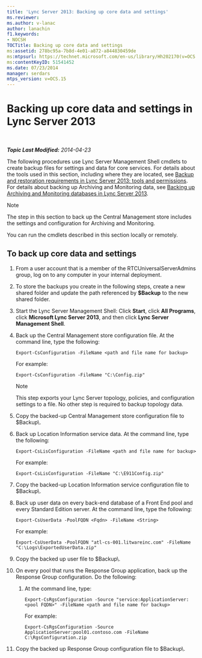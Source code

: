 ```yaml
---
title: 'Lync Server 2013: Backing up core data and settings'
ms.reviewer: 
ms.author: v-lanac
author: lanachin
f1.keywords:
- NOCSH
TOCTitle: Backing up core data and settings
ms:assetid: 278bc95a-7b8d-4e01-a872-a844830459de
ms:mtpsurl: https://technet.microsoft.com/en-us/library/Hh202170(v=OCS.15)
ms:contentKeyID: 51541452
ms.date: 07/23/2014
manager: serdars
mtps_version: v=OCS.15
---
```


<div data-xmlns="http://www.w3.org/1999/xhtml">

<div class="topic" data-xmlns="http://www.w3.org/1999/xhtml" data-msxsl="urn:schemas-microsoft-com:xslt" data-cs="https://msdn.microsoft.com/">

<div data-asp="https://msdn2.microsoft.com/asp">

# Backing up core data and settings in Lync Server 2013

</div>

<div id="mainSection">

<div id="mainBody">

<span> </span>

_**Topic Last Modified:** 2014-04-23_

The following procedures use Lync Server Management Shell cmdlets to create backup files for settings and data for core services. For details about the tools used in this section, including where they are located, see [Backup and restoration requirements in Lync Server 2013: tools and permissions](lync-server-2013-backup-and-restoration-requirements-tools-and-permissions.md). For details about backing up Archiving and Monitoring data, see [Backing up Archiving and Monitoring databases in Lync Server 2013](lync-server-2013-backing-up-archiving-and-monitoring-databases.md).

<div>


> [!NOTE]  
> The step in this section to back up the Central Management store includes the settings and configuration for Archiving and Monitoring.



</div>

You can run the cmdlets described in this section locally or remotely.

<div>

## To back up core data and settings

1.  From a user account that is a member of the RTCUniversalServerAdmins group, log on to any computer in your internal deployment.

2.  To store the backups you create in the following steps, create a new shared folder and update the path referenced by **$Backup** to the new shared folder.

3.  Start the Lync Server Management Shell: Click **Start**, click **All Programs**, click **Microsoft Lync Server 2013**, and then click **Lync Server Management Shell**.

4.  Back up the Central Management store configuration file. At the command line, type the following:
    
        Export-CsConfiguration -FileName <path and file name for backup>
    
    For example:
    
        Export-CsConfiguration -FileName "C:\Config.zip"
    
    <div>
    

    > [!NOTE]  
    > This step exports your Lync Server topology, policies, and configuration settings to a file. No other step is required to backup topology data.

    
    </div>

5.  Copy the backed-up Central Management store configuration file to $Backup\\.

6.  Back up Location Information service data. At the command line, type the following:
    
        Export-CsLisConfiguration -FileName <path and file name for backup>
    
    For example:
    
        Export-CsLisConfiguration -FileName "C:\E911Config.zip"

7.  Copy the backed-up Location Information service configuration file to $Backup\\.

8.  Back up user data on every back-end database of a Front End pool and every Standard Edition server. At the command line, type the following:
    
        Export-CsUserData -PoolFQDN <Fqdn> -FileName <String>
    
    For example:
    
        Export-CsUserData -PoolFQDN "atl-cs-001.litwareinc.com" -FileName "C:\Logs\ExportedUserData.zip"

9.  Copy the backed up user file to $Backup\\.

10. On every pool that runs the Response Group application, back up the Response Group configuration. Do the following:
    
    1.  At the command line, type:
        
            Export-CsRgsConfiguration -Source "service:ApplicationServer:<pool FQDN>" -FileName <path and file name for backup>
        
        For example:
        
            Export-CsRgsConfiguration -Source ApplicationServer:pool01.contoso.com -FileName C:\RgsConfiguration.zip

11. Copy the backed up Response Group configuration file to $Backup\\.

</div>

</div>

<span> </span>

</div>

</div>

</div>

